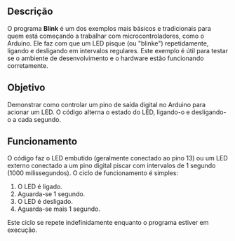 ## Descrição

O programa **Blink** é um dos exemplos mais básicos e tradicionais para quem está começando a trabalhar com microcontroladores, como o Arduino. Ele faz com que um LED pisque (ou "blinke") repetidamente, ligando e desligando em intervalos regulares. Este exemplo é útil para testar se o ambiente de desenvolvimento e o hardware estão funcionando corretamente.

## Objetivo

Demonstrar como controlar um pino de saída digital no Arduino para acionar um LED. O código alterna o estado do LED, ligando-o e desligando-o a cada segundo.

## Funcionamento

O código faz o LED embutido (geralmente conectado ao pino 13) ou um LED externo conectado a um pino digital piscar com intervalos de 1 segundo (1000 milissegundos). O ciclo de funcionamento é simples:
1. O LED é ligado.
2. Aguarda-se 1 segundo.
3. O LED é desligado.
4. Aguarda-se mais 1 segundo.

Este ciclo se repete indefinidamente enquanto o programa estiver em execução.
